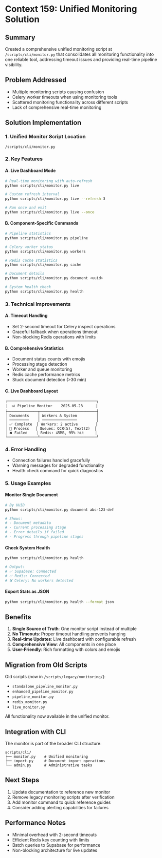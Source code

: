 # Context 159: Unified Monitoring Solution

## Summary

Created a comprehensive unified monitoring script at `/scripts/cli/monitor.py` that consolidates all monitoring functionality into one reliable tool, addressing timeout issues and providing real-time pipeline visibility.

## Problem Addressed

- Multiple monitoring scripts causing confusion
- Celery worker timeouts when using monitoring tools
- Scattered monitoring functionality across different scripts
- Lack of comprehensive real-time monitoring

## Solution Implementation

### 1. Unified Monitor Script Location
```
/scripts/cli/monitor.py
```

### 2. Key Features

#### A. Live Dashboard Mode
```bash
# Real-time monitoring with auto-refresh
python scripts/cli/monitor.py live

# Custom refresh interval
python scripts/cli/monitor.py live --refresh 3

# Run once and exit
python scripts/cli/monitor.py live --once
```

#### B. Component-Specific Commands
```bash
# Pipeline statistics
python scripts/cli/monitor.py pipeline

# Celery worker status
python scripts/cli/monitor.py workers

# Redis cache statistics
python scripts/cli/monitor.py cache

# Document details
python scripts/cli/monitor.py document <uuid>

# System health check
python scripts/cli/monitor.py health
```

### 3. Technical Improvements

#### A. Timeout Handling
- Set 2-second timeout for Celery inspect operations
- Graceful fallback when operations timeout
- Non-blocking Redis operations with limits

#### B. Comprehensive Statistics
- Document status counts with emojis
- Processing stage detection
- Worker and queue monitoring
- Redis cache performance metrics
- Stuck document detection (>30 min)

#### C. Live Dashboard Layout
```
┌─────────────────────────────────────────┐
│  📊 Pipeline Monitor    2025-05-28      │
├──────────────┬──────────────────────────┤
│ Documents    │ Workers & System         │
│ ─────────    │ ────────────────         │
│ ✅ Complete  │ Workers: 2 active        │
│ 🔄 Process   │ Queues: OCR(5), Text(2)  │
│ ❌ Failed    │ Redis: 45MB, 95% hit     │
└──────────────┴──────────────────────────┘
```

### 4. Error Handling

- Connection failures handled gracefully
- Warning messages for degraded functionality
- Health check command for quick diagnostics

### 5. Usage Examples

#### Monitor Single Document
```bash
# By UUID
python scripts/cli/monitor.py document abc-123-def

# Shows:
# - Document metadata
# - Current processing stage
# - Error details if failed
# - Progress through pipeline stages
```

#### Check System Health
```bash
python scripts/cli/monitor.py health

# Output:
# ✅ Supabase: Connected
# ✅ Redis: Connected
# ❌ Celery: No workers detected
```

#### Export Stats as JSON
```bash
python scripts/cli/monitor.py health --format json
```

## Benefits

1. **Single Source of Truth**: One monitor script instead of multiple
2. **No Timeouts**: Proper timeout handling prevents hanging
3. **Real-time Updates**: Live dashboard with configurable refresh
4. **Comprehensive View**: All components in one place
5. **User-Friendly**: Rich formatting with colors and emojis

## Migration from Old Scripts

Old scripts (now in `/scripts/legacy/monitoring/`):
- `standalone_pipeline_monitor.py`
- `enhanced_pipeline_monitor.py`
- `pipeline_monitor.py`
- `redis_monitor.py`
- `live_monitor.py`

All functionality now available in the unified monitor.

## Integration with CLI

The monitor is part of the broader CLI structure:
```
scripts/cli/
├── monitor.py    # Unified monitoring
├── import.py     # Document import operations
└── admin.py      # Administrative tasks
```

## Next Steps

1. Update documentation to reference new monitor
2. Remove legacy monitoring scripts after verification
3. Add monitor command to quick reference guides
4. Consider adding alerting capabilities for failures

## Performance Notes

- Minimal overhead with 2-second timeouts
- Efficient Redis key counting with limits
- Batch queries to Supabase for performance
- Non-blocking architecture for live updates